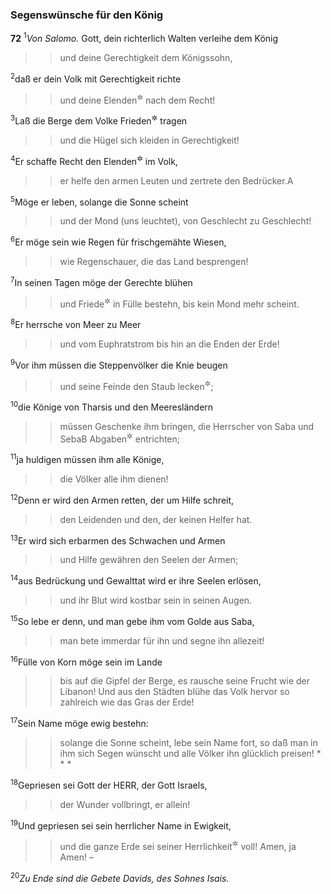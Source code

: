 ### Segenswünsche für den König

__72__
<sup>1</sup><em>Von Salomo.</em>
Gott, dein richterlich Walten verleihe dem König
<blockquote>
<blockquote>
und deine Gerechtigkeit dem Königssohn,
</blockquote>
</blockquote>
<sup>2</sup>daß er dein Volk mit Gerechtigkeit richte
<blockquote>
<blockquote>
und deine Elenden<sup title="oder: Bedrückten">&#x2732;</sup> nach dem Recht!
</blockquote>
</blockquote>
<sup>3</sup>Laß die Berge dem Volke Frieden<sup title="oder: Heil">&#x2732;</sup> tragen
<blockquote>
<blockquote>
und die Hügel sich kleiden in Gerechtigkeit!
</blockquote>
</blockquote>
<sup>4</sup>Er schaffe Recht den Elenden<sup title="oder: Bedrückten">&#x2732;</sup> im Volk,
<blockquote>
<blockquote>
er helfe den armen Leuten und zertrete den Bedrücker.<span data-param="f3_19_72_4A" class="fussnote">A</span>
</blockquote>
</blockquote>
<sup>5</sup>Möge er leben, solange die Sonne scheint
<blockquote>
<blockquote>
und der Mond (uns leuchtet), von Geschlecht zu Geschlecht!
</blockquote>
</blockquote>
<sup>6</sup>Er möge sein wie Regen für frischgemähte Wiesen,
<blockquote>
<blockquote>
wie Regenschauer, die das Land besprengen!
</blockquote>
</blockquote>
<sup>7</sup>In seinen Tagen möge der Gerechte blühen
<blockquote>
<blockquote>
und Friede<sup title="oder: Heil">&#x2732;</sup> in Fülle bestehn, bis kein Mond mehr scheint.
</blockquote>
</blockquote>
<sup>8</sup>Er herrsche von Meer zu Meer
<blockquote>
<blockquote>
und vom Euphratstrom bis hin an die Enden der Erde!
</blockquote>
</blockquote>
<sup>9</sup>Vor ihm müssen die Steppenvölker die Knie beugen
<blockquote>
<blockquote>
und seine Feinde den Staub lecken<sup title="= den Boden küssen">&#x2732;</sup>;
</blockquote>
</blockquote>
<sup>10</sup>die Könige von Tharsis und den Meeresländern
<blockquote>
<blockquote>
müssen Geschenke ihm bringen, die Herrscher von Saba und Seba<span data-param="f3_19_72_10B" class="fussnote">B</span>
Abgaben<sup title="= Tribut">&#x2732;</sup> entrichten;
</blockquote>
</blockquote>
<sup>11</sup>ja huldigen müssen ihm alle Könige,
<blockquote>
<blockquote>
die Völker alle ihm dienen!
</blockquote>
</blockquote>
<sup>12</sup>Denn er wird den Armen retten, der um Hilfe schreit,
<blockquote>
<blockquote>
den Leidenden und den, der keinen Helfer hat.
</blockquote>
</blockquote>
<sup>13</sup>Er wird sich erbarmen des Schwachen und Armen
<blockquote>
<blockquote>
und Hilfe gewähren den Seelen der Armen;
</blockquote>
</blockquote>
<sup>14</sup>aus Bedrückung und Gewalttat wird er ihre Seelen erlösen,
<blockquote>
<blockquote>
und ihr Blut wird kostbar sein in seinen Augen.
</blockquote>
</blockquote>
<sup>15</sup>So lebe er denn, und man gebe ihm vom Golde aus Saba,
<blockquote>
<blockquote>
man bete immerdar für ihn und segne ihn allezeit!
</blockquote>
</blockquote>
<sup>16</sup>Fülle von Korn möge sein im Lande
<blockquote>
<blockquote>
bis auf die Gipfel der Berge,
es rausche seine Frucht wie der Libanon!
Und aus den Städten blühe das Volk hervor
so zahlreich wie das Gras der Erde!
</blockquote>
</blockquote>
<sup>17</sup>Sein Name möge ewig bestehn:
<blockquote>
<blockquote>
solange die Sonne scheint, lebe sein Name fort,
so daß man in ihm sich Segen wünscht
und alle Völker ihn glücklich preisen!
* * *
</blockquote>
</blockquote>
<sup>18</sup>Gepriesen sei Gott der HERR, der Gott Israels,
<blockquote>
<blockquote>
der Wunder vollbringt, er allein!
</blockquote>
</blockquote>
<sup>19</sup>Und gepriesen sei sein herrlicher Name in Ewigkeit,
<blockquote>
<blockquote>
und die ganze Erde sei seiner Herrlichkeit<sup title="oder: Ehre">&#x2732;</sup> voll!
Amen, ja Amen! –
</blockquote>
</blockquote>
<sup>20</sup><em>Zu Ende sind die Gebete Davids, des Sohnes Isais.</em>